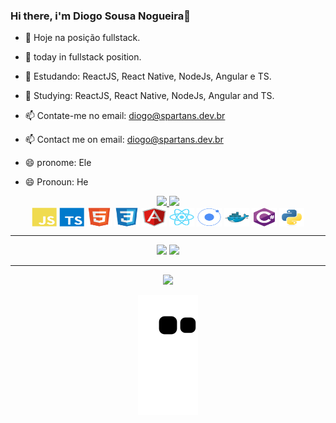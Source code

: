 ### Hi there, i'm Diogo Sousa Nogueira👋  


- 🔭 Hoje na posição fullstack.
- 🔭 today in fullstack position.

- 📖 Estudando: ReactJS, React Native, NodeJs, Angular e TS.
- 📖 Studying: ReactJS, React Native, NodeJs, Angular and TS.

- 📫 Contate-me no email: diogo@spartans.dev.br
- 📫 Contact me on email: diogo@spartans.dev.br

- 😄 pronome: Ele
- 😄 Pronoun: He

<div align="center">
  <div>
    <a href="https://github.com/Diog0-0">
      <img height="180em" src="https:///github-readme-stats.vercel.app/api?username=Diog0-0&show_icons=true&theme=radical&include_all_commits=true&count_private=true"/>
      <img height="180em" src="htps://github-readme-stats.vercel.app/api/top-langs/?username=Diog0-0&layout=compact&langs_count=7&theme=radical"/>
    </a>
  </div>
 
  <div style="display: inline_block">
    <img align="center" alt="Diogo-Js" height="30" width="40" src="https://raw.githubusercontent.com/devicons/devicon/master/icons/javascript/javascript-plain.svg">
    <img align="center" alt="Diogo-Ts" height="30" width="40" src="https://raw.githubusercontent.com/devicons/devicon/master/icons/typescript/typescript-plain.svg">
    <img align="center" alt="Diogo-HTML" height="30" width="40" src="https://raw.githubusercontent.com/devicons/devicon/master/icons/html5/html5-original.svg">
    <img align="center" alt="Diogo-CSS" height="30" width="40" src="https://raw.githubusercontent.com/devicons/devicon/master/icons/css3/css3-original.svg">
    <img align="center" alt="Diogo-Angular" height="30" width="40" src="https://raw.githubusercontent.com/devicons/devicon/master/icons/angularjs/angularjs-original.svg">
    <img align="center" alt="Diogo-React" height="30" width="40" src="https://raw.githubusercontent.com/devicons/devicon/master/icons/react/react-original.svg">
    <img align="center" alt="Diogo-Ionic" height="30" width="40" src="https://raw.githubusercontent.com/devicons/devicon/master/icons/ionic/ionic-original.svg">
    <img align="center" alt="Diogo-Docker" height="30" width="40" src="https://raw.githubusercontent.com/devicons/devicon/master/icons/docker/docker-original.svg">
    <img align="center" alt="Diogo-Csharp" height="30" width="40" src="https://raw.githubusercontent.com/devicons/devicon/master/icons/csharp/csharp-original.svg">
    <img align="center" alt="Diogo-Python" height="30" width="40" src="https://raw.githubusercontent.com/devicons/devicon/master/icons/python/python-original.svg">
  </div>
  <hr>
  <div>
    <a href="https://www.linkedin.com/in/diogo-nogueira-6365a8186/" target="_blank"><img src="https://img.shields.io/badge/-LinkedIn-%230077B5?style=for-the-badge&logo=linkedin&logoColor=white" target="_blank"></a>
    <a href="https://discordapp.com/users/859917433875070976" target="_blank"><img src="https://img.shields.io/badge/Discord-7289DA?style=for-the-badge&logo=discord&logoColor=white" target="_blank"></a>
    <hr>
    <img src="https://giffiles.alphacoders.com/146/14685.gif">
   
  ![Snake animation](https://github.com/Diog0-0/Diog0-0/blob/output/github-contribution-grid-snake.svg)
  </div>
</div>
